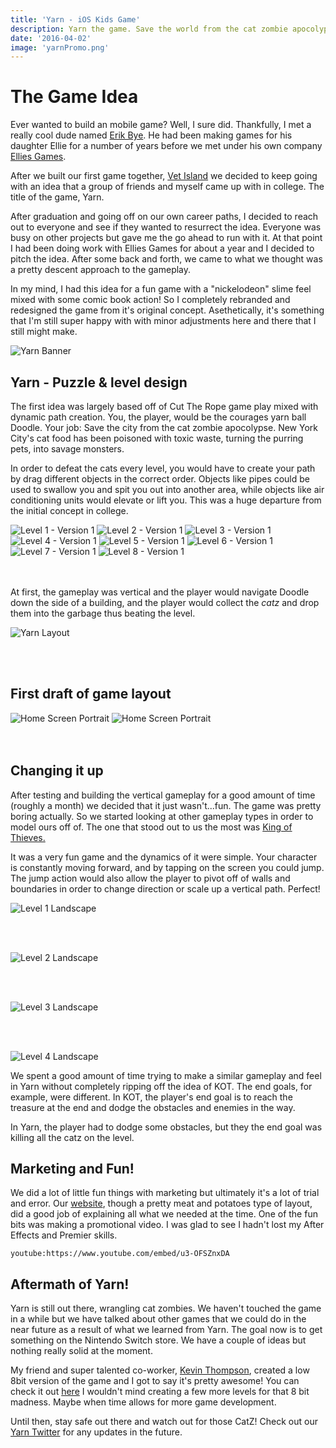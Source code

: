 ```yaml
---
title: 'Yarn - iOS Kids Game'
description: Yarn the game. Save the world from the cat zombie apocolypse.
date: '2016-04-02'
image: 'yarnPromo.png'
---
```


# The Game Idea

Ever wanted to build an mobile game? Well, I sure did. Thankfully, I met a really cool dude named [Erik Bye](https://twitter.com/madclouds?lang=en). He had been making games for his daughter Ellie for a number of years before we met under his own company [Ellies Games](http://elliesgames.com/).

After we built our first game together, [Vet Island](http://www.vetisland.com) we decided to keep going with an idea that a group of friends and myself came up with in college. The title of the game, Yarn.

After graduation and going off on our own career paths, I decided to reach out to everyone and see if they wanted to resurrect the idea. Everyone was busy on other projects but gave me the go ahead to run with it. At that point I had been doing work with Ellies Games for about a year and I decided to pitch the idea. After some back and forth, we came to what we thought was a pretty descent approach to the gameplay.

In my mind, I had this idea for a fun game with a "nickelodeon" slime feel mixed with some comic book action! So I completely rebranded and redesigned the game from it's original concept. Asethetically, it's something that I'm still super happy with with minor adjustments here and there that I still might make.

![Yarn Banner](yarnBanner.png)

## Yarn - Puzzle & level design

The first idea was largely based off of Cut The Rope game play mixed with dynamic path creation. You, the player, would be the courages yarn ball Doodle. Your job: Save the city from the cat zombie apocolypse. New York City's cat food has been poisoned with toxic waste, turning the purring pets, into savage monsters.

In order to defeat the cats every level, you would have to create your path by drag different objects in the correct order. Objects like pipes could be used to swallow you and spit you out into another area, while objects like air conditioning units would elevate or lift you. This was a huge departure from the initial concept in college.

<div class="blog-image--grid">
<img src="level-1.png" alt="Level 1 - Version 1"/>
<img src="level-2.png" alt="Level 2 - Version 1"/>
<img src="level-3.png" alt="Level 3 - Version 1"/>
<img src="level-4.png" alt="Level 4 - Version 1"/>
<img src="level-5.png" alt="Level 5 - Version 1"/>
<img src="level-6.png" alt="Level 6 - Version 1"/>
<img src="level-7.png" alt="Level 7 - Version 1"/>
<img src="level-8.png" alt="Level 8 - Version 1"/>
</div>
<br/>
<br/>

At first, the gameplay was vertical and the player would navigate Doodle down the side of a building, and the player would collect the _catz_ and drop them into the garbage thus beating the level.

![Yarn Layout](layout.jpg)

<br/>
<br/>

## First draft of game layout

<div class="blog-image--grid">
<img src="home-screen-portrait.png" alt="Home Screen Portrait"/>
<img src="demo.gif" alt="Home Screen Portrait" style="max-width: 390px;"/>
</div>

<br/>
<br/>

## Changing it up

After testing and building the vertical gameplay for a good amount of time (roughly a month) we decided that it just wasn't...fun. The game was pretty boring actually. So we started looking at other gameplay types in order to model ours off of. The one that stood out to us the most was [King of Thieves.](https://www.zeptolab.com/games/king_of_thieves)

It was a very fun game and the dynamics of it were simple. Your character is constantly moving forward, and by tapping on the screen you could jump. The jump action would also allow the player to pivot off of walls and boundaries in order to change direction or scale up a vertical path. Perfect!

![Level 1 Landscape](level-1-ld.png)

<br>
<br>

![Level 2 Landscape](level-2-ld.png)

<br>
<br>

![Level 3 Landscape](level-3-ld.png)

<br>
<br>

![Level 4 Landscape](level-4-ld.png)

We spent a good amount of time trying to make a similar gameplay and feel in Yarn without completely ripping off the idea of KOT. The end goals, for example, were different. In KOT, the player's end goal is to reach the treasure at the end and dodge the obstacles and enemies in the way.

In Yarn, the player had to dodge some obstacles, but they the end goal was killing all the catz on the level.

## Marketing and Fun!

We did a lot of little fun things with marketing but ultimately it's a lot of trial and error. Our [website](http://ewgames.us/yarn/), though a pretty meat and potatoes type of layout, did a good job of explaining all what we needed at the time. One of the fun bits was making a promotional video. I was glad to see I hadn't lost my After Effects and Premier skills.

`youtube:https://www.youtube.com/embed/u3-OFSZnxDA`

## Aftermath of Yarn!

Yarn is still out there, wrangling cat zombies. We haven't touched the game in a while but we have talked about other games that we could do in the near future as a result of what we learned from Yarn. The goal now is to get something on the Nintendo Switch store. We have a couple of ideas but nothing really solid at the moment.

My friend and super talented co-worker, [Kevin Thompson](https://www.linkedin.com/in/kevindthompson/), created a low 8bit version of the game and I got to say it's pretty awesome! You can check it out [here](https://www.lexaloffle.com/bbs/?tid=40951) I wouldn't mind creating a few more levels for that 8 bit madness. Maybe when time allows for more game development.

Until then, stay safe out there and watch out for those CatZ! Check out our [Yarn Twitter](https://twitter.com/yarnthegame) for any updates in the future.
